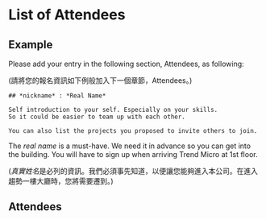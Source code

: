 List of Attendees
=================

Example
-------

Please add your entry in the following section, Attendees, as following:

(請將您的報名資訊如下例般加入下一個章節，Attendees。)

	## *nickname* : *Real Name*
	
	Self introduction to your self. Especially on your skills.
	So it could be easier to team up with each other.
	
	You can also list the projects you proposed to invite others to join.

The *real name* is a must-have. We need it in advance so you can get into the building.
You will have to sign up when arriving Trend Micro at 1st floor.

(*真實姓名*是必列的資訊。我們必須事先知道，以便讓您能夠進入本公司。在進入趨勢一樓大廳時，您將需要遷到。)

Attendees
---------


